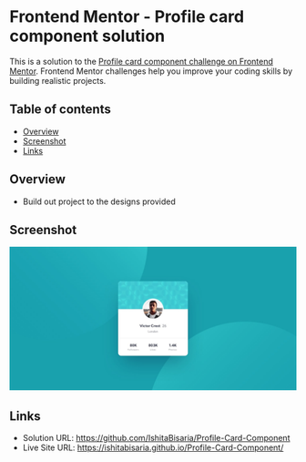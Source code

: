 # Frontend Mentor - Profile card component solution

This is a solution to the [Profile card component challenge on Frontend Mentor](https://www.frontendmentor.io/challenges/profile-card-component-cfArpWshJ). Frontend Mentor challenges help you improve your coding skills by building realistic projects. 

## Table of contents

- [Overview](#overview)
- [Screenshot](#screenshot)
- [Links](#links)

## Overview

- Build out project to the designs provided

## Screenshot

![](design/desktop-design.jpg)

## Links

- Solution URL: https://github.com/IshitaBisaria/Profile-Card-Component
- Live Site URL: https://ishitabisaria.github.io/Profile-Card-Component/